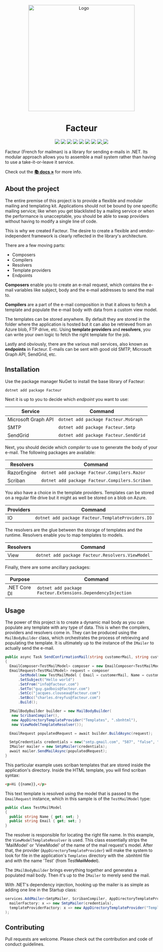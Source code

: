 <p align="center"><img src="assets/facteur.svg?raw=true" width="350" alt="Logo"></p>

<h1 align="center"> Facteur </h1> 

<p align="center">
<img src="https://img.shields.io/azure-devops/build/dimesoftware/utilities/177?style=flat-square" />
<img src='https://img.shields.io/azure-devops/tests/dimesoftware/utilities/177?compact_message&style=flat-square' />
<img src="https://img.shields.io/nuget/v/facteur?style=flat-square" />
<img src="https://img.shields.io/azure-devops/coverage/dimesoftware/utilities/177?style=flat-square" />
<a href="https://codeclimate.com/github/dimesoftware/facteur/maintainability"><img src="https://api.codeclimate.com/v1/badges/7d604cce096ee94210a6/maintainability" /></a>
<img src="https://img.shields.io/badge/License-MIT-brightgreen.svg?style=flat-square" />
<img src="https://img.shields.io/badge/PRs-welcome-brightgreen.svg?style=flat-square" />
<a href="https://github.com/dimesoftware/facteur/discussions">
  <img src="https://img.shields.io/badge/chat-discussions-brightgreen?style=flat-square">
</a>
<a href="https://gitter.im/facteur-dotnet/community?utm_source=badge&utm_medium=badge&utm_campaign=pr-badge"><img src="https://img.shields.io/badge/chat-on%20gitter-brightgreen.svg?style=flat-square" /></a>

</p>

Facteur (French for mailman) is a library for sending e-mails in .NET. Its modular approach allows you to assemble a mail system rather than having to use a take-it-or-leave it service.

Check out the **[📚 docs »](https://dimesoftware.github.io/facteur/)** for more info.

## About the project

The entire premise of this project is to provide a flexible and modular mailing and templating kit. Applications should not be bound by one specific mailing service; like when you get blacklisted by a mailing service or when the performance is unacceptable, you should be able to swap providers without having to modify a single line of code. 

This is why we created Facteur. The desire to create a flexible and vendor-independent framework is clearly reflected in the library's architecture.

There are a few moving parts:

- Composers
- Compilers
- Resolvers
- Template providers
- Endpoints

**Composers** enable you to create an e-mail request, which contains the e-mail variables like subject, body and the e-mail addresses to send the mail to.

**Compilers** are a part of the e-mail composition in that it allows to fetch a template and populate the e-mail body with data from a custom view model. 

The templates can be stored anywhere. By default they are stored in the folder where the application is hosted but it can also be retrieved from an Azure blob, FTP drive, etc. Using **template providers** and **resolvers**, you can write your own logic to fetch the right template for the job.

Lastly and obviously, there are the various mail services, also known as **endpoints** in Facteur. E-mails can be sent with good old SMTP, Microsoft Graph API, SendGrid, etc.

## Installation

Use the package manager NuGet to install the base library of Facteur:

`dotnet add package Facteur`

Next it is up to you to decide which *endpoint* you want to use:

| Service             | Command                               |
| ------------------- | ------------------------------------- |
| Microsoft Graph API | `dotnet add package Facteur.MsGraph`  |
| SMTP                | `dotnet add package Facteur.Smtp`     |
| SendGrid            | `dotnet add package Facteur.SendGrid` |

Next, you should decide which *compiler* to use to generate the body of your e-mail. The following packages are available:

| Resolvers   | Command                                        |
| ----------- | ---------------------------------------------- |
| RazorEngine | `dotnet add package Facteur.Compilers.Razor`   |
| Scriban     | `dotnet add package Facteur.Compilers.Scriban` |

You also have a choice in the template providers. Templates can be stored on a regular file drive but it might as well be stored on a blob on Azure.

| Providers | Command                                           |
| --------- | ------------------------------------------------- |
| IO        | `dotnet add package Facteur.TemplateProviders.IO` |

The resolvers are the glue between the storage of templates and the runtime. Resolvers enable you to map templates to models.

| Resolvers | Command                                          |
| --------- | ------------------------------------------------ |
| View      | `dotnet add package Facteur.Resolvers.ViewModel` |

Finally, there are some ancillary packages:

| Purpose      | Command                                                     |
| ------------ | ----------------------------------------------------------- |
| .NET Core DI | `dotnet add package Facteur.Extensions.DependencyInjection` |

## Usage

The power of this project is to create a dynamic mail body as you can populate any template with any type of data. This is when the compilers, providers and resolvers come in. They can be produced using the `MailBodyBuilder` class, which orchestrates the process of retrieving and populating the template. It is ultimately up to the instance of the `IMailer` to actually send the e-mail.

``` csharp
public async Task SendConfirmationMail(string customerMail, string customerName)
{
  EmailComposer<TestMailModel> composer = new EmailComposer<TestMailModel>();
  EmailRequest<TestMailModel> request = composer
      .SetModel(new TestMailModel { Email = customerMail, Name = customerMail })
      .SetSubject("Hello world")
      .SetFrom("info@facteur.com")
      .SetTo("guy.gadbois@facteur.com")
      .SetCc("jacques.clouseau@facteur.com")
      .SetBcc("charles.dreyfus@facteur.com")
      .Build();

  IMailBodyBuilder builder = new MailBodyBuilder(
   new ScribanCompiler(),
   new AppDirectoryTemplateProvider("Templates", ".sbnhtml"),
   new ViewModelTemplateResolver());

  EmailRequest populatedRequest = await builder.BuildAsync(request);

  SmtpCredentials credentials = new("smtp.gmail.com", "587", "false", "true", "myuser@gmail.com", "mypassword");
  IMailer mailer = new SmtpMailer(credentials);
  await mailer.SendMailAsync(populatedRequest);
}
```

This particular example uses scriban templates that are stored inside the application's directory. Inside the HTML template, you will find scriban syntax:

```html
<p>Hi {{name}},</p>
```

This text template is resolved using the model that is passed to the `EmailRequest` instance, which in this sample is of the `TestMailModel` type:

```csharp
public class TestMailModel
{
  public string Name { get; set; }
  public string Email { get; set; }
}
```

The resolver is responsible for locating the right file name. In this example, the `ViewModelTemplateResolver` is used. This class essentially strips the 'MailModel' or 'ViewModel' of the name of the mail request's model. After that, the provider (`AppDirectoryTemplateProvider`) will make the system to look for file in the application's `Templates` directory with the .sbnhtml file and with the name 'Test' (from Test~~MailModel~~).

The `IMailBodyBuilder` brings everything together and generates a populated mail body. Then it's up to the `ÌMailer` to merely send the mail.

With .NET's dependency injection, hooking up the mailer is as simple as adding one line in the Startup class:

```csharp
services.AddMailer<SmtpMailer, ScribanCompiler, AppDirectoryTemplateProvider, ViewModelTemplateResolver>(
  mailerFactory: x => new SmtpMailer(credentials),
  templateProviderFactory: x => new AppDirectoryTemplateProvider("Templates", ".sbnhtml")
);
```

## Contributing

Pull requests are welcome. Please check out the contribution and code of conduct guidelines.